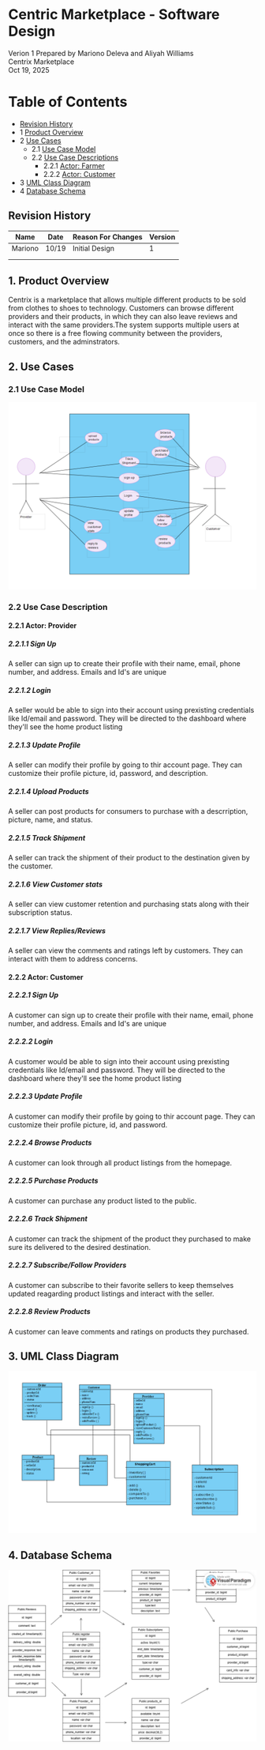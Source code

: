 # Centric Marketplace - Software Design

Verion 1
Prepared by Mariono Deleva and Aliyah Williams\
Centrix Marketplace\
Oct 19, 2025

Table of Contents
=================
* [Revision History](#revision-history)
* 1 [Product Overview](#1-product-overview)
* 2 [Use Cases](#2-use-cases)
  * 2.1 [Use Case Model](#21-use-case-model)
  * 2.2 [Use Case Descriptions](#22-use-case-descriptions)
    * 2.2.1 [Actor: Farmer](#221-actor-provider)
    * 2.2.2 [Actor: Customer](#222-actor-customer) 
* 3 [UML Class Diagram](#3-uml-class-diagram)
* 4 [Database Schema](#4-database-schema)

## Revision History
| Name  | Date    | Reason For Changes  | Version   |
| ----  | ------- | ------------------- | --------- |
|Mariono|10/19    | Initial Design      |    1      |
|       |         |                     |           |
|       |         |                     |           |

## 1. Product Overview
Centrix is a marketplace that allows multiple different products to be sold from clothes to shoes to technology. Customers can browse different providers and their products, in which they can also leave reviews and interact with the same providers.The system supports multiple users at once so there is a free flowing community between the providers, customers, and the adminstrators.

## 2. Use Cases
### 2.1 Use Case Model
![use case model](use-cases-1.png)

### 2.2 Use Case Description

#### 2.2.1 Actor: Provider
##### 2.2.1.1 Sign Up
A seller can sign up to create their profile with their name, email, phone number, and address. Emails and Id's are unique
##### 2.2.1.2 Login
A seller would be able to sign into their account using prexisting credentials like Id/email and password. They will be directed to the dashboard where they'll see the home product listing
##### 2.2.1.3 Update Profile
A seller can modify their profile by going to thir account page. They can customize their profile picture, id, password, and description.
##### 2.2.1.4 Upload Products
A seller can post products for consumers to purchase with a descrription, picture, name, and status.
##### 2.2.1.5 Track Shipment
A seller can track the shipment of their product to the destination given by the customer.
##### 2.2.1.6 View Customer stats
A seller can view customer retention and purchasing stats along with their subscription status.
##### 2.2.1.7 View Replies/Reviews
A seller can view the comments and ratings left by customers. They can interact with them to address concerns.

#### 2.2.2 Actor: Customer
##### 2.2.2.1 Sign Up
A customer can sign up to create their profile with their name, email, phone number, and address. Emails and Id's are unique
##### 2.2.2.2 Login
A customer would be able to sign into their account using prexisting credentials like Id/email and password. They will be directed to the dashboard where they'll see the home product listing
##### 2.2.2.3 Update Profile
A customer can modify their profile by going to thir account page. They can customize their profile picture, id, and password.
##### 2.2.2.4 Browse Products
A customer can look through all product listings from the homepage.
##### 2.2.2.5 Purchase Products
A customer can purchase any product listed to the public.
##### 2.2.2.6 Track Shipment
A customer can track the shipment of the product they purchased to make sure its delivered to the desired destination. 
##### 2.2.2.7 Subscribe/Follow Providers
A customer can subscribe to their favorite sellers to keep themselves updated reagarding product listings and interact with the seller. 
##### 2.2.2.8 Review Products
A customer can leave comments and ratings on products they purchased.

## 3. UML Class Diagram
![UML Class Diagaram](class-diagram-1.png)

## 4. Database Schema
![Database Schema](image.png)
